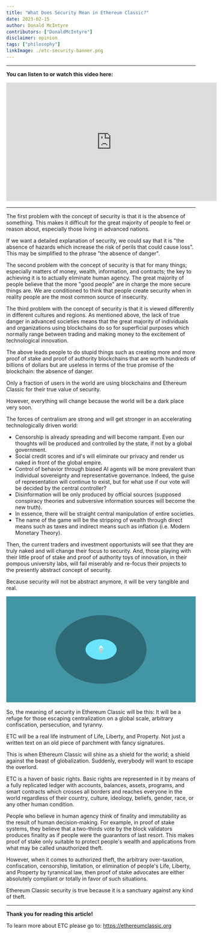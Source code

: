 ```yaml
---
title: "What Does Security Mean in Ethereum Classic?"
date: 2023-02-15
author: Donald McIntyre
contributors: ["DonaldMcIntyre"]
disclaimer: opinion
tags: ["philosophy"]
linkImage: ./etc-security-banner.png
---
```


---
**You can listen to or watch this video here:**

<iframe width="560" height="315" src="https://www.youtube.com/embed/XGF1IvfQq18" title="YouTube video player" frameborder="0" allow="accelerometer; autoplay; clipboard-write; encrypted-media; gyroscope; picture-in-picture; web-share" allowfullscreen></iframe>

---

The first problem with the concept of security is that it is the absence of something. This makes it difficult for the great majority of people to feel or reason about, especially those living in advanced nations.

If we want a detailed explanation of security, we could say that it is "the absence of hazards which increase the risk of perils that could cause loss". This may be simplified to the phrase "the absence of danger".

The second problem with the concept of security is that for many things; especially matters of money, wealth, information, and contracts; the key to achieving it is to actually eliminate human agency. The great majority of people believe that the more "good people" are in charge the more secure things are. We are conditioned to think that people create security when in reality people are the most common source of insecurity.

The third problem with the concept of security is that it is viewed differently in different cultures and regions. As mentioned above, the lack of true danger in advanced societies means that the great majority of individuals and organizations using blockchains do so for superficial purposes which normally range between trading and making money to the excitement of technological innovation.

The above leads people to do stupid things such as creating more and more proof of stake and proof of authority blockchains that are worth hundreds of billions of dollars but are useless in terms of the true promise of the blockchain: the absence of danger.

Only a fraction of users in the world are using blockchains and Ethereum Classic for their true value of security. 

However, everything will change because the world will be a dark place very soon. 

The forces of centralism are strong and will get stronger in an accelerating technologically driven world:

- Censorship is already spreading and will become rampant. Even our thoughts will be produced and controlled by the state, if not by a global government.
- Social credit scores and id's will eliminate our privacy and render us naked in front of the global empire.
- Control of behavior through biased AI agents will be more prevalent than individual sovereignty and representative governance. Indeed, the guise of representation will continue to exist, but for what use if our vote will be decided by the central controller?
- Disinformation will be only produced by official sources (supposed conspiracy theories and subversive information sources will become the new truth).
- In essence, there will be straight central manipulation of entire societies.
- The name of the game will be the stripping of wealth through direct means such as taxes and indirect means such as inflation (i.e. Modern Monetary Theory).

Then, the current traders and investment opportunists will see that they are truly naked and will change their focus to security. And, those playing with their little proof of stake and proof of authority toys of innovation, in their pompous university labs, will fail miserably and re-focus their projects to the presently abstract concept of security.

Because security will not be abstract anymore, it will be very tangible and real.

![ETC is a refuge.](./etc-security-banner.png)

So, the meaning of security in Ethereum Classic will be this: It will be a refuge for those escaping centralization on a global scale, arbitrary confiscation, persecution, and tyranny.

ETC will be a real life instrument of Life, Liberty, and Property. Not just a written text on an old piece of parchment with fancy signatures.

This is when Ethereum Classic will shine as a shield for the world; a shield against the beast of globalization. Suddenly, everybody will want to escape the overlord.

ETC is a haven of basic rights. Basic rights are represented in it by means of a fully replicated ledger with accounts, balances, assets, programs, and smart contracts which crosses all borders and reaches everyone in the world regardless of their country, culture, ideology, beliefs, gender, race, or any other human condition.

People who believe in human agency think of finality and immutability as the result of human decision-making. For example, in proof of stake systems, they believe that a two-thirds vote by the block validators produces finality as if people were the guarantors of last resort. This makes proof of stake only suitable to protect people's wealth and applications from what may be called unauthorized theft.

However, when it comes to authorized theft, the arbitrary over-taxation, confiscation, censorship, limitation, or elimination of people's Life, Liberty, and Property by tyrannical law, then proof of stake advocates are either absolutely compliant or totally in favor of such situations.

Ethereum Classic security is true because it is a sanctuary against any kind of theft.

---

**Thank you for reading this article!**

To learn more about ETC please go to: https://ethereumclassic.org
